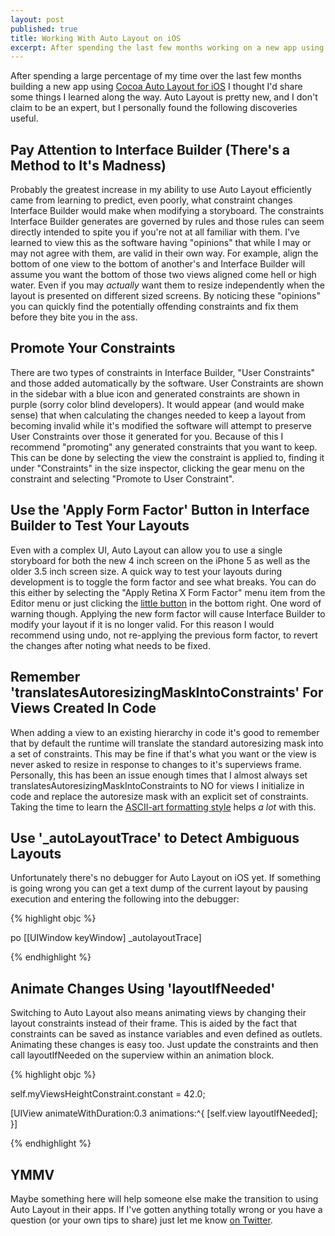 ```yaml
---
layout: post
published: true
title: Working With Auto Layout on iOS
excerpt: After spending the last few months working on a new app using Cocoa Auto Layout for iOS I thought I'd share some things I learned along the way. 
---
```


After spending a large percentage of my time over the last few months building a new app using [Cocoa Auto Layout for iOS](http://developer.apple.com/library/ios/#documentation/UserExperience/Conceptual/AutolayoutPG/Articles/Introduction.html) I thought I'd share some things I learned along the way. Auto Layout is pretty new, and I don't claim to be an expert, but I personally found the following discoveries useful.

## Pay Attention to Interface Builder (There's a Method to It's Madness)

Probably the greatest increase in my ability to use Auto Layout efficiently came from learning to predict, even poorly, what constraint changes Interface Builder would make when modifying a storyboard. The constraints Interface Builder generates are governed by rules and those rules can seem directly intended to spite you if you're not at all familiar with them. I've learned to view this as the software having "opinions" that while I may or may not agree with them, are valid in their own way. For example, align the bottom of one view to the bottom of  another's and Interface Builder will assume you want the bottom of those two views aligned come hell or high water. Even if you may _actually_ want them to resize independently when the layout is presented on different sized screens. By noticing these "opinions" you can quickly find the potentially offending constraints and fix them before they bite you in the ass.

## Promote Your Constraints

There are two types of constraints in Interface Builder, "User Constraints" and those added automatically by the software. User Constraints are shown in the sidebar with a blue icon and generated constraints are shown in purple (sorry color blind developers). It would appear (and would make sense) that when calculating the changes needed to keep a layout from becoming invalid while it's modified the software will attempt to preserve User Constraints over those it generated for you. Because of this I recommend "promoting" any generated constraints that you want to keep. This can be done by selecting the view the constraint is applied to, finding it under "Constraints" in the size inspector, clicking the gear menu on the constraint and selecting "Promote to User Constraint".

## Use the 'Apply Form Factor' Button in Interface Builder to Test Your Layouts

Even with a complex UI, Auto Layout can allow you to use a single storyboard for both the new 4 inch screen on the iPhone 5 as well as the older 3.5 inch screen size. A quick way to test your layouts during development is to toggle the form factor and see what breaks. You can do this either by selecting the "Apply Retina X Form Factor" menu item from the Editor menu or just clicking the [little button](http://cl.ly/image/2w1r2K42211w) in the bottom right. One word of warning though. Applying the new form factor will cause Interface Builder to modify your layout if it is no longer valid. For this reason I would recommend using undo, not re-applying the previous form factor, to revert the changes after noting what needs to be fixed.

## Remember 'translatesAutoresizingMaskIntoConstraints' For Views Created In Code

When adding a view to an existing hierarchy in code it's good to remember that by default the runtime will translate the standard autoresizing mask into a set of constraints. This may be fine if that's what you want or the view is never asked to resize in response to changes to it's superviews frame. Personally, this has been an issue enough times that I almost always set translatesAutoresizingMaskIntoConstraints to NO for views I initialize in code and replace the autoresize mask with an explicit set of constraints. Taking the time to learn the [ASCII-art formatting style](http://developer.apple.com/library/ios/#documentation/UserExperience/Conceptual/AutolayoutPG/Articles/formatLanguage.html) helps _a lot_ with this.

## Use '_autoLayoutTrace' to Detect Ambiguous Layouts

Unfortunately there's no debugger for Auto Layout on iOS yet. If something is going wrong you can get a text dump of the current layout by pausing execution and entering the following into the debugger:

{% highlight objc %}

po [[UIWindow keyWindow] _autolayoutTrace]

{% endhighlight %}

## Animate Changes Using 'layoutIfNeeded'

Switching to Auto Layout also means animating views by changing their layout constraints instead of their frame. This is aided by the fact that constraints can be saved as instance variables and even defined as outlets. Animating these changes is easy too. Just update the constraints and then call layoutIfNeeded on the superview within an animation block.

{% highlight objc %}

self.myViewsHeightConstraint.constant = 42.0;

[UIView animateWithDuration:0.3 animations:^{
    [self.view layoutIfNeeded];
}]

{% endhighlight %}

## YMMV

Maybe something here will help someone else make the transition to using Auto Layout in their apps. If I've gotten anything totally wrong or you have a question (or your own tips to share) just let me know [on Twitter](http://www.twitter.com/jdriscoll).


